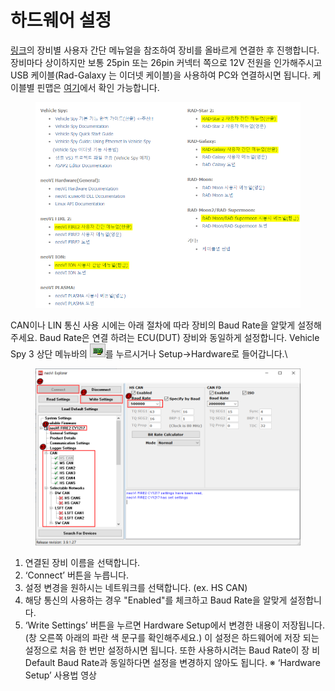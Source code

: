 # 하드웨어 설정

[링크](https://www.intrepidcs.co.kr/support\_resources.html)의 장비별 사용자 간단 메뉴얼을 참조하여 장비를 올바르게 연결한 후 진행합니다. 장비마다 상이하지만 보통 25pin 또는 26pin 커넥터 쪽으로 12V 전원을 인가해주시고 USB 케이블(Rad-Galaxy 는 이더넷 케이블)을 사용하여 PC와 연결하시면 됩니다. 케이블별 핀맵은 [여기](http://www.intrepidcs.co.kr/uploads/2/5/0/1/25016645/icsk\_%EC%BC%80%EC%9D%B4%EB%B8%94%EB%B3%84\_%ED%95%80%EB%A7%B5.pdf)에서 확인 가능합니다.

<figure><img src="../.gitbook/assets/2020-01-02-13-15-32.png" alt=""><figcaption></figcaption></figure>

CAN이나 LIN 통신 사용 시에는 아래 절차에 따라 장비의 Baud Rate을 알맞게 설정해주세요. Baud Rate은 연결 하려는 ECU(DUT) 장비와 동일하게 설정합니다. Vehicle Spy 3 상단 메뉴바의 ![](../.gitbook/assets/2020-01-02-11-31-14.png)를 누르시거나 Setup->Hardware로 들어갑니다.\


<figure><img src="../.gitbook/assets/2020-01-02-11-20-59.png" alt=""><figcaption></figcaption></figure>

1. 연결된 장비 이름을 선택합니다.
2. ‘Connect’ 버튼을 누릅니다.
3. 설정 변경을 원하시는 네트워크를 선택합니다. (ex. HS CAN)
4. 해당 통신의 사용하는 경우 "Enabled"를 체크하고 Baud Rate을 알맞게 설정합니다.
5. ‘Write Settings’ 버튼을 누르면 Hardware Setup에서 변경한 내용이 저장됩니다. (창 오른쪽 아래의 파란 색 문구를 확인해주세요.) 이 설정은 하드웨어에 저장 되는 설정으로 처음 한 번만 설정하시면 됩니다. 또한 사용하시려는 Baud Rate이 장 비 Default Baud Rate과 동일하다면 설정을 변경하지 않아도 됩니다. ※ ‘Hardware Setup’ 사용법 영상
